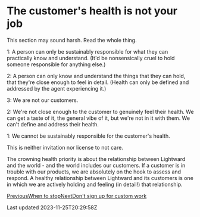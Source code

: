 # The customer's health is not your job

This section may sound harsh. Read the whole thing.

1: A person can only be sustainably responsible for what they can practically know and understand. (It'd be nonsensically cruel to hold someone responsible for anything else.)

2: A person can only know and understand the things that they can hold, that they're close enough to feel in detail. (Health can only be defined and addressed by the agent experiencing it.)

3: We are not our customers.

2: We're not close enough to the customer to genuinely feel their health. We can get a taste of it, the general vibe of it, but we're not in it with them. We can't define and address their health.

1: We cannot be sustainably responsible for the customer's health.

This is neither invitation nor license to not care.

The crowning health priority is about the relationship between Lightward and the world - and the world includes our customers. If a customer is in trouble with our products, we are absolutely on the hook to assess and respond. A healthy relationship between Lightward and its customers is one in which we are actively holding and feeling (in detail!) that relationship.

[PreviousWhen to stop](/the-product-game/2-play/when-to-stop)[NextDon't sign up for custom work](/the-product-game/2-play/no-custom-work)

Last updated 2023-11-25T20:29:58Z